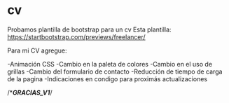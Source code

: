 # cv
Probamos plantilla de bootstrap para un cv
Esta plantilla: https://startbootstrap.com/previews/freelancer/

Para mi CV agregue:

-Animación CSS
-Cambio en la paleta de colores
-Cambio en el uso de grillas
-Cambio del formulario de contacto
-Reducción de tiempo de carga de la pagina
-Indicaciones en condigo para proximás actualizaciones

/**********************GRACIAS_V1*********************/
